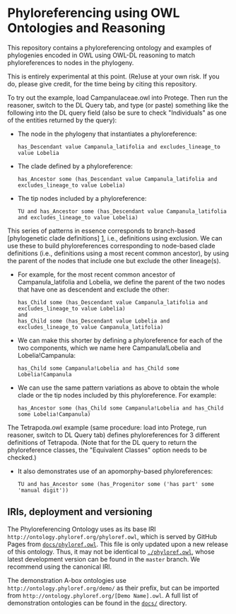 Phyloreferencing using OWL Ontologies and Reasoning
===================================================

This repository contains a phyloreferencing ontology and examples of phylogenies encoded in OWL using OWL-DL reasoning to match phyloreferences to nodes in the phylogeny.

This is entirely experimental at this point. (Re)use at your own risk. If you do, please give credit, for the time being by citing this repository.

To try out the example, load Campanulaceae.owl into Protege. Then run the reasoner, switch to the DL Query tab, and type (or paste) something like the following into the DL query field (also be sure to check "Individuals" as one of the entities returned by the query):

* The node in the phylogeny that instantiates a phyloreference:

  ```
  has_Descendant value Campanula_latifolia and excludes_lineage_to value Lobelia
  ```

* The clade defined by a phyloreference:

  ```
  has_Ancestor some (has_Descendant value Campanula_latifolia and excludes_lineage_to value Lobelia)
  ```

* The tip nodes included by a phyloreference:

  ```
  TU and has_Ancestor some (has_Descendant value Campanula_latifolia and excludes_lineage_to value Lobelia)
  ```

This series of patterns in essence corresponds to branch-based [phylogenetic clade definitions] [1], i.e., definitions using exclusion. We can use these to build phyloreferences corresponding to node-based clade definitions (i.e., definitions using a most recent common ancestor), by using the parent of the nodes that include one but exclude the other lineage(s).

* For example, for the most recent common ancestor of Campanula_latifolia and Lobelia, we define the parent of the two nodes that have one as descendent and exclude the other:

  ```
  has_Child some (has_Descendant value Campanula_latifolia and excludes_lineage_to value Lobelia)
  and
  has_Child some (has_Descendant value Lobelia and excludes_lineage_to value Campanula_latifolia)
  ```

* We can make this shorter by defining a phyloreference for each of the two components, which we name here Campanula!Lobelia and Lobelia!Campanula:

  ```
  has_Child some Campanula!Lobelia and has_Child some Lobelia!Campanula
  ```

* We can use the same pattern variations as above to obtain the whole clade or the tip nodes included by this phyloreference. For example:

  ```
  has_Ancestor some (has_Child some Campanula!Lobelia and has_Child some Lobelia!Campanula)
  ```

The Tetrapoda.owl example (same procedure: load into Protege, run reasoner, switch to DL Query tab) defines phyloreferences for 3 different definitions of Tetrapoda. (Note that for the DL query to return the phyloreference classes, the "Equivalent Classes" option needs to be checked.)

* It also demonstrates use of an apomorphy-based phyloreferences:

  ```
  TU and has_Ancestor some (has_Progenitor some ('has part' some 'manual digit'))
  ```

IRIs, deployment and versioning
-------------------------------

The Phyloreferencing Ontology uses as its base IRI `http://ontology.phyloref.org/phyloref.owl`, which is served by GitHub Pages from [`docs/phyloref.owl`](./docs/phyloref.owl). This file is only updated upon a new release of this ontology. Thus, it may not be identical to [`./phyloref.owl`](./phyloref.owl), whose latest development version can be found in the `master` branch. We recommend using the canonical IRI.

The demonstration A-box ontologies use `http://ontology.phyloref.org/demo/` as their prefix, but can be imported from `http://ontology.phyloref.org/[Demo Name].owl`. A full list of demonstration ontologies can be found in the [`docs/`](./docs) directory.

[1]: http://dx.doi.org/10.1080/106351591007453 (P. C. Sereno, “The logical basis of phylogenetic taxonomy.,” Systematic Biology, vol. 54, no. 4, pp. 595–619, Aug. 2005.)
